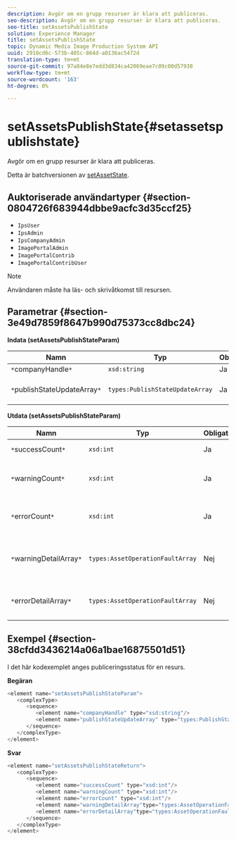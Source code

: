 ```yaml
---
description: Avgör om en grupp resurser är klara att publiceras.
seo-description: Avgör om en grupp resurser är klara att publiceras.
seo-title: setAssetsPublishState
solution: Experience Manager
title: setAssetsPublishState
topic: Dynamic Media Image Production System API
uuid: 2910cd6c-573b-405c-864d-a0136ac5472d
translation-type: tm+mt
source-git-commit: 97a84e8e7edd3d834ca42069eae7c09c00d57938
workflow-type: tm+mt
source-wordcount: '163'
ht-degree: 0%

---
```



# setAssetsPublishState{#setassetspublishstate}

Avgör om en grupp resurser är klara att publiceras.

Detta är batchversionen av [setAssetState](../../../operations/c-operations-intro/c-methods/r-set-asset-publish-state.md#reference-9efc2eeea42348e0b1d5f3d1005c6563).

## Auktoriserade användartyper {#section-0804726f683944dbbe9acfc3d35ccf25}

* `IpsUser`
* `IpsAdmin`
* `IpsCompanyAdmin`
* `ImagePortalAdmin`
* `ImagePortalContrib`
* `ImagePortalContribUser`

>[!NOTE]
>
>Användaren måste ha läs- och skrivåtkomst till resursen.

## Parametrar {#section-3e49d7859f8647b990d75373cc8dbc24}

**Indata (setAssetsPublishStateParam)**

| Namn | Typ | Obligatoriskt | Beskrivning |
|---|---|---|---|
| `*`companyHandle`*` | `xsd:string` | Ja | Företagshandtag. |
| `*`publishStateUpdateArray`*` | `types:PublishStateUpdateArray` | Ja | Array med publiceringsstatusvärden för resurserna. |

**Utdata (setAssetsPublishStateParam)**

| Namn | Typ | Obligatoriskt | Beskrivning |
|---|---|---|---|
| `*`successCount`*` | `xsd:int` | Ja | Antalet resurser som har uppdaterats. |
| `*`warningCount`*` | `xsd:int` | Ja | Antalet resurser som genererade en varning när åtgärden försökte uppdatera dem. |
| `*`errorCount`*` | `xsd:int` | Ja | Antalet resurser som genererade ett fel när åtgärden försökte ta bort dem. |
| `*`warningDetailArray`*` | `types:AssetOperationFaultArray` | Nej | Information som är associerad med tillgångsuppdateringarna som genererade en varning. |
| `*`errorDetailArray`*` | `types:AssetOperationFaultArray` | Nej | Information som är associerad med resursuppdateringar som genererade ett fel. |

## Exempel {#section-38cfdd3436214a06a1bae16875501d51}

I det här kodexemplet anges publiceringsstatus för en resurs.

**Begäran**

```java
<element name="setAssetsPublishStateParam">
   <complexType>
      <sequence>
         <element name="companyHandle" type="xsd:string"/>
         <element name="publishStateUpdateArray" type="types:PublishStateUpdateArray"/>
      </sequence>
   </complexType>
</element>
```

**Svar**

```java
<element name="setAssetsPublishStateReturn">
   <complexType>
      <sequence>
         <element name="successCount" type="xsd:int"/>
         <element name="warningCount" type="xsd:int"/>
         <element name="errorCount" type="xsd:int"/>
         <element name="warningDetailArray"type="types:AssetOperationFaultArray" minOccurs="0"/>
         <element name="errorDetailArray"type="types:AssetOperationFaultArray" minOccurs="0"/>
      </sequence>
   </complexType>
</element>
```

